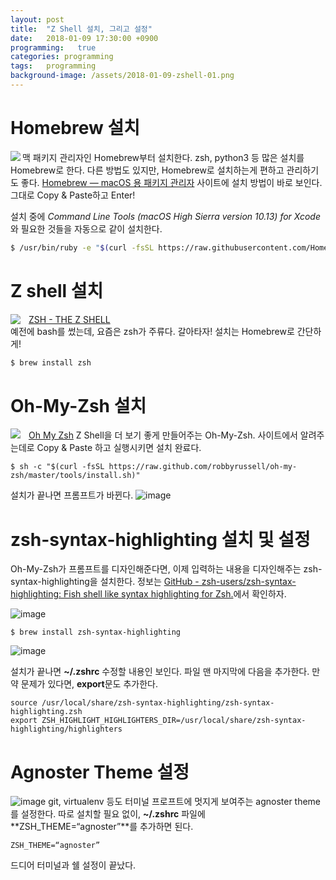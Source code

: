 ```yaml
---
layout: post
title:  "Z Shell 설치, 그리고 설정"
date:   2018-01-09 17:30:00 +0900
programming:   true
categories: programming
tags:   programming
background-image: /assets/2018-01-09-zshell-01.png
---
```


# Homebrew 설치

<img src='https://brew.sh/img/homebrew-256x256.png' align='left' style='max-width:100'>

맥 패키지 관리자인 Homebrew부터 설치한다. zsh, python3 등 많은 설치를 Homebrew로 한다. 다른 방법도 있지만, Homebrew로 설치하는게 편하고 관리하기도 좋다.
[Homebrew — macOS 용 패키지 관리자](https://brew.sh/index_ko.html)
사이트에 설치 방법이 바로 보인다. 그대로 Copy & Paste하고 Enter!

설치 중에 *Command Line Tools (macOS High Sierra version 10.13) for Xcode*와 필요한 것들을 자동으로 같이 설치한다.

```sh
$ /usr/bin/ruby -e "$(curl -fsSL https://raw.githubusercontent.com/Homebrew/install/master/install)"
```

# Z shell 설치

<img src='http://zsh.sourceforge.net/Images/wizard.gif' align='left' style='max-width:100; padding-right:10;'>

[ZSH - THE Z SHELL](http://zsh.sourceforge.net)  
예전에 bash를 썼는데, 요즘은 zsh가 주류다. 갈아타자! 설치는 Homebrew로 간단하게!

```sh
$ brew install zsh
```

# Oh-My-Zsh 설치

<img src='http://ohmyz.sh/img/OMZLogo_BnW.png' align='left' style='max-width:100; padding-right:10;'>

[Oh My Zsh](http://ohmyz.sh)
Z Shell을 더 보기 좋게 만들어주는 Oh-My-Zsh. 사이트에서 알려주는데로 Copy & Paste 하고 실행시키면 설치 완료다.

```
$ sh -c "$(curl -fsSL https://raw.github.com/robbyrussell/oh-my-zsh/master/tools/install.sh)"
```

설치가 끝나면 프롬프트가 바뀐다.
![image](/assets/2018-01-09-zshell-01.png)

# zsh-syntax-highlighting 설치 및 설정

Oh-My-Zsh가 프롬프트를 디자인해준다면, 이제 입력하는 내용을 디자인해주는 zsh-syntax-highlighting을 설치한다. 정보는 
[GitHub - zsh-users/zsh-syntax-highlighting: Fish shell like syntax highlighting for Zsh.](https://github.com/zsh-users/zsh-syntax-highlighting)에서 확인하자.

![image](https://github.com/zsh-users/zsh-syntax-highlighting/raw/master/images/after2-smaller.png)

```
$ brew install zsh-syntax-highlighting
```

![image](/assets/2018-01-09-zshell-02.png)

설치가 끝나면 **~/.zshrc** 수정할 내용인 보인다. 파일 맨 마지막에 다음을 추가한다. 만약 문제가 있다면, **export**문도 추가한다.

```
source /usr/local/share/zsh-syntax-highlighting/zsh-syntax-highlighting.zsh
export ZSH_HIGHLIGHT_HIGHLIGHTERS_DIR=/usr/local/share/zsh-syntax-highlighting/highlighters
```

# Agnoster Theme 설정

![image](https://gist.githubusercontent.com/agnoster/3712874/raw/screenshot.png)
git, virtualenv 등도 터미널 프로프트에 멋지게 보여주는 agnoster theme를 설정한다. 따로 설치할 필요 없이, **~/.zshrc** 파일에 **ZSH_THEME=“agnoster”**를 추가하면 된다.

```
ZSH_THEME=“agnoster”
```

드디어 터미널과 쉘 설정이 끝났다.


